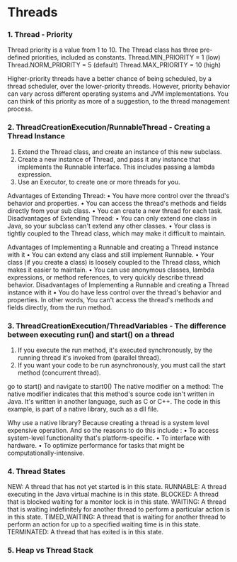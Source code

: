 # Threads

### 1. Thread - Priority
Thread priority is a value from 1 to 10.
The Thread class has three pre-defined priorities, included as constants.
Thread.MIN_PRIORITY = 1 (low)
Thread.NORM_PRIORITY = 5 (default)
Thread.MAX_PRIORITY = 10 (high)

Higher-priority threads have a better chance of being scheduled, by a thread scheduler,
over the lower-priority threads. However, priority behavior can vary across different operating systems and JVM
implementations. You can think of this priority as more of a suggestion, to the thread management process.

### 2. ThreadCreationExecution/RunnableThread - Creating a Thread Instance
1. Extend the Thread class, and create an instance of this new subclass.
2. Create a new instance of Thread, and pass it any instance that implements the Runnable interface. This includes passing a lambda expression.
3. Use an Executor, to create one or more threads for you.

Advantages of Extending Thread:
• You have more control over the thread's behavior and properties.
• You can access the thread's methods and fields directly from your sub class.
• You can create a new thread for each task.
Disadvantages of Extending Thread:
• You can only extend one class in Java, so your subclass can't extend any other classes.
• Your class is tightly coupled to the Thread class, which may make it difficult to maintain.

Advantages of Implementing a Runnable and creating a Thread instance with it
• You can extend any class and still implement Runnable.
• Your class (if you create a class) is loosely coupled to the Thread class, which makes it easier to maintain.
• You can use anonymous classes, lambda expressions, or method references, to very quickly describe thread behavior.
Disadvantages of Implementing a Runnable and creating a Thread instance with it
• You do have less control over the thread's behavior and properties. In other words, You can't access the thread's methods and fields directly, from the run method.

### 3. ThreadCreationExecution/ThreadVariables - The difference between executing run() and start() on a thread
1. If you execute the run method, it's executed synchronously, by the running thread it's invoked from (parallel thread).
2. If you want your code to be run asynchronously, you must call the start method (concurrent thread).

go to start() and navigate to start0()
The native modifier on a method:
The native modifier indicates that this method's source code isn't written in Java.
It's written in another language, such as C or C++.
The code in this example, is part of a native library, such as a dll file.

Why use a native library? Because creating a thread is a system level expensive operation. And so the reasons to do this include :
• To access system-level functionality that's platform-specific.
• To interface with hardware.
• To optimize performance for tasks that might be computationally-intensive.

### 4. Thread States
NEW: A thread that has not yet started is in this state.
RUNNABLE: A thread executing in the Java virtual machine is in this state.
BLOCKED: A thread that is blocked waiting for a monitor lock is in this state.
WAITING: A thread that is waiting indefinitely for another thread to perform a particular action is in this state.
TIMED_WAITING: A thread that is waiting for another thread to perform an action for up to a specified waiting time is in this state.
TERMINATED: A thread that has exited is in this state.

### 5. Heap vs Thread Stack




